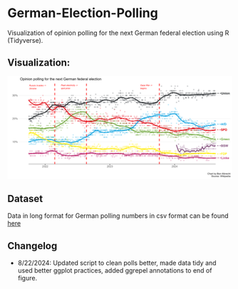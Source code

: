 # German-Election-Polling
Visualization of opinion polling for the next German federal election using R (Tidyverse).

## Visualization:
<img src="https://raw.githubusercontent.com/BenJAlbrecht/German-Election-Polling/main/german_polling.png" alt="German Voting Trends" width="600"/>

## Dataset
Data in long format for German polling numbers in csv format can be found [here](https://github.com/BenJAlbrecht/German-Election-Polling/blob/main/german_polls.csv)

## Changelog
- 8/22/2024: Updated script to clean polls better, made data tidy and used better ggplot practices, added ggrepel annotations to end of figure.

